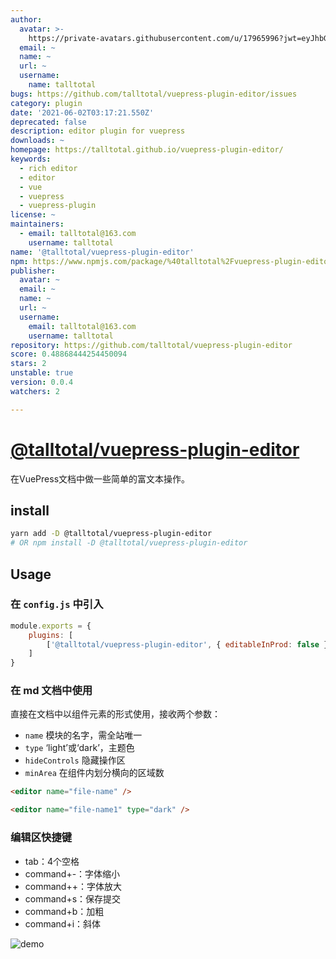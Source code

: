 ```yaml
---
author:
  avatar: >-
    https://private-avatars.githubusercontent.com/u/17965996?jwt=eyJhbGciOiJIUzI1NiIsInR5cCI6IkpXVCJ9.eyJpc3MiOiJnaXRodWIuY29tIiwiYXVkIjoicmF3LmdpdGh1YnVzZXJjb250ZW50LmNvbSIsImtleSI6ImtleTEiLCJleHAiOjE3MzQ2NzM5ODAsIm5iZiI6MTczNDY3Mjc4MCwicGF0aCI6Ii91LzE3OTY1OTk2In0.SithBTAgGfZZNIDqKRxzdT3ItbgUMiTwgIa78HC3QfQ&v=4
  email: ~
  name: ~
  url: ~
  username:
    name: talltotal
bugs: https://github.com/talltotal/vuepress-plugin-editor/issues
category: plugin
date: '2021-06-02T03:17:21.550Z'
deprecated: false
description: editor plugin for vuepress
downloads: ~
homepage: https://talltotal.github.io/vuepress-plugin-editor/
keywords:
  - rich editor
  - editor
  - vue
  - vuepress
  - vuepress-plugin
license: ~
maintainers:
  - email: talltotal@163.com
    username: talltotal
name: '@talltotal/vuepress-plugin-editor'
npm: https://www.npmjs.com/package/%40talltotal%2Fvuepress-plugin-editor
publisher:
  avatar: ~
  email: ~
  name: ~
  url: ~
  username:
    email: talltotal@163.com
    username: talltotal
repository: https://github.com/talltotal/vuepress-plugin-editor
score: 0.48868444254450094
stars: 2
unstable: true
version: 0.0.4
watchers: 2

---
```


# [@talltotal/vuepress-plugin-editor](https://talltotal.github.io/vuepress-plugin-editor/)

在VuePress文档中做一些简单的富文本操作。


## install
```bash
yarn add -D @talltotal/vuepress-plugin-editor
# OR npm install -D @talltotal/vuepress-plugin-editor
```

## Usage
### 在 `config.js` 中引入
```js
module.exports = {
    plugins: [
        ['@talltotal/vuepress-plugin-editor', { editableInProd: false }]
    ]
}
```

### 在 md 文档中使用
直接在文档中以组件元素的形式使用，接收两个参数：
- `name` 模块的名字，需全站唯一
- `type` ‘light’或‘dark’，主题色
- `hideControls` 隐藏操作区
- `minArea` 在组件内划分横向的区域数

```md
<editor name="file-name" />

<editor name="file-name1" type="dark" />
```


### 编辑区快捷键
- tab：4个空格
- command+-：字体缩小
- command++：字体放大
- command+s：保存提交
- command+b：加粗
- command+i：斜体

![demo](./test/20200724210531.jpg)
